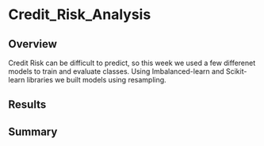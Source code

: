 # Credit_Risk_Analysis

## Overview
Credit Risk can be difficult to predict, so this week we used a few differenet models to train and evaluate classes. Using Imbalanced-learn and Scikit-learn libraries we built models using resampling.



## Results


## Summary
